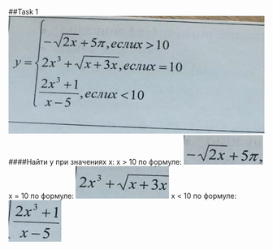 ##Task 1
![task](task.png)
####Найти y при значениях x:
x > 10 по формуле:
![task](formula_1.png)
x = 10 по формуле:
![task](formula_2.png)
x < 10 по формуле:
![task](formula_3.png)
